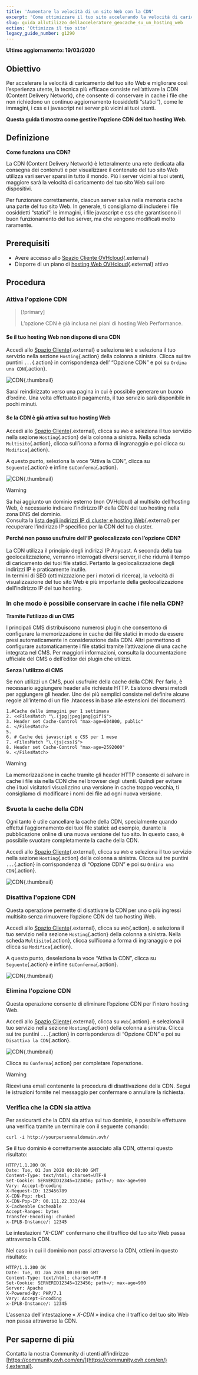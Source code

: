 ```yaml
---
title: 'Aumentare la velocità di un sito Web con la CDN'
excerpt: 'Come ottimizzare il tuo sito accelerando la velocità di caricamento dell’hosting Web con la CDN'
slug: guida_allutilizzo_dellacceleratore_geocache_su_un_hosting_web
ection: 'Ottimizza il tuo sito'
legacy_guide_number: g1290
---
```


**Ultimo aggiornamento: 19/03/2020**

## Obiettivo

Per accelerare la velocità di caricamento del tuo sito Web e migliorare così l’esperienza utente, la tecnica più efficace consiste nell’attivare la CDN (Content Delivery Network), che consente di conservare in cache i file che non richiedono un continuo aggiornamento (cosiddetti “statici”), come le immagini, i css e i javascript nei server più vicini ai tuoi utenti.

**Questa guida ti mostra come gestire l’opzione CDN del tuo hosting Web.**

## Definizione

**Come funziona una CDN?**

La CDN (Content Delivery Network) è letteralmente una rete dedicata alla consegna dei contenuti  e per visualizzare il contenuto del tuo sito Web utilizza vari server sparsi in tutto il mondo.  Più i server vicini ai tuoi utenti, maggiore sarà la velocità di caricamento del tuo sito Web sui loro dispositivi.

Per funzionare correttamente, ciascun server salva nella memoria cache una parte del tuo sito Web. In generale, ti consigliamo di includere i file cosiddetti “statici”: le immagini, i file javascript e css che garantiscono il buon funzionamento del tuo server, ma che vengono modificati molto raramente.

## Prerequisiti

- Avere accesso allo [Spazio Cliente OVHcloud](https://www.ovh.com/auth/?action=gotomanager){.external}
- Disporre di un piano di [hosting Web OVHcloud](https://www.ovh.it/hosting-web/){.external} attivo

## Procedura

###  Attiva l'opzione CDN

> [!primary]
> 
> L’opzione CDN è già inclusa nei piani di hosting Web Performance.

####  Se il tuo hosting Web non dispone di una CDN

Accedi allo [Spazio Cliente](https://www.ovh.com/auth/?action=gotomanager){.external} e seleziona `Web` e seleziona il tuo servizio nella sezione `Hosting`{.action} della colonna a sinistra. Clicca sui tre puntini `...`{.action} in corrispondenza dell’ “Opzione CDN” e poi su `Ordina una CDN`{.action}.

![CDN](images/manage_CDN_01.png){.thumbnail}

Sarai reindirizzato verso una pagina in cui è possibile generare un buono d’ordine. Una volta effettuato il pagamento, il tuo servizio sarà disponibile in pochi minuti.

#### Se la CDN è già attiva sul tuo hosting Web

Accedi allo [Spazio Cliente](https://www.ovh.com/auth/?action=gotomanager){.external}, clicca su `Web` e seleziona il tuo servizio nella sezione `Hosting`{.action} della colonna a sinistra. Nella scheda `Multisito`{.action}, clicca sull’icona a forma di ingranaggio e poi clicca su `Modifica`{.action}. 

A questo punto, seleziona la voce “Attiva la CDN”, clicca su `Seguente`{.action} e infine su`Conferma`{.action}.

![CDN](images/manage_CDN_01_02.gif){.thumbnail}

> [!warning]
> 
> Sa hai aggiunto un dominio esterno (non OVHcloud) al multisito dell’hosting Web, è necessario indicare l’indirizzo IP della CDN del tuo hosting nella zona DNS del dominio.<br>
> Consulta la [lista degli indirizzi IP di cluster e hosting Web](https://docs.ovh.com/it/hosting/lista-indirizzi-ip-di-cluster-e-hosting-web/){.external} per recuperare l’indirizzo IP specifico per la CDN del tuo cluster.

 
**Perché non posso usufruire dell’IP geolocalizzato con l’opzione CDN?** <br>
<br>
La CDN utilizza il principio degli indirizzi IP Anycast. A seconda della tua geolocalizzazione, verranno interrogati diversi server, il che ridurrà il tempo di caricamento dei tuoi file statici. Pertanto la geolocalizzazione degli indirizzi IP è praticamente inutile. <br>
In termini di SEO (ottimizzazione per i motori di ricerca), la velocità di visualizzazione del tuo sito Web è più importante della geolocalizzazione dell’indirizzo IP del tuo hosting.


### In che modo è possibile conservare in cache i file nella CDN?

**Tramite l’utilizzo di un CMS**

I principali CMS distribuiscono numerosi plugin che consentono di configurare la memorizzazione in cache dei file statici in modo da essere presi automaticamente in considerazione dalla CDN. Altri permettono di configurare automaticamente i file statici tramite l’attivazione di una cache integrata nel CMS. Per maggiori informazioni, consulta la documentazione ufficiale del CMS o dell’editor dei plugin che utilizzi.

**Senza l’utilizzo di CMS**

Se non utilizzi un CMS, puoi usufruire della cache della CDN. Per farlo, è necessario aggiungere header alle richieste HTTP. Esistono diversi metodi per aggiungere gli header. Uno dei più semplici consiste nel definire alcune regole all’interno di un file .htaccess in base alle estensioni dei documenti.

```htaccess
1.#Cache delle immagini per 1 settimana
2. <<FilesMatch "\.(jpg|jpeg|png|gif)$">
3. Header set Cache-Control "max-age=604800, public"
4. </FilesMatch>
5. 
6. # Cache dei javascript e CSS per 1 mese
7. <FilesMatch "\.(js|css)$">
8. Header set Cache-Control "max-age=2592000"
9. </FilesMatch>
```
> [!warning]
>
> La memorizzazione in cache tramite gli header HTTP consente di salvare in cache i file sia nella CDN che nel browser degli utenti. Quindi per evitare che i tuoi visitatori visualizzino una versione in cache troppo vecchia, ti consigliamo di modificare i nomi dei file ad ogni nuova versione.
> 



### Svuota la cache della CDN

Ogni tanto è utile cancellare la cache della CDN, specialmente quando effettui l’aggiornamento dei tuoi file statici: ad esempio, durante la pubblicazione online di una nuova versione del tuo sito. In questo caso, è possibile svuotare completamente la cache della CDN.

Accedi allo [Spazio Cliente](https://www.ovh.com/auth/?action=gotomanager){.external}, clicca su `Web` e seleziona il tuo servizio nella sezione `Hosting`{.action} della colonna a sinistra. Clicca sui tre puntini `...`{.action} in corrispondenza di “Opzione CDN” e poi su `Ordina una CDN`{.action}.

![CDN](images/manage_CDN_02.png){.thumbnail}

### Disattiva l'opzione CDN

Questa operazione permette di disattivare la CDN per uno o più ingressi multisito senza rimuovere l’opzione CDN del tuo hosting Web.

Accedi allo [Spazio Cliente](https://www.ovh.com/auth/?action=gotomanager){.external}, clicca su `Web`{.action}. e seleziona il tuo servizio nella sezione `Hosting`{.action} della colonna a sinistra. Nella scheda `Multisito`{.action}, clicca sull’icona a forma di ingranaggio e poi clicca su `Modifica`{.action}. 

A questo punto, deseleziona la voce “Attiva la CDN”, clicca su `Seguente`{.action} e infine su`Conferma`{.action}.

![CDN](images/manage_CDN_03.png){.thumbnail}

### Elimina l'opzione CDN

Questa operazione consente di eliminare l’opzione CDN per l’intero hosting Web.

Accedi allo [Spazio Cliente](https://www.ovh.com/auth/?action=gotomanager){.external}, clicca su `Web`{.action}. e seleziona il tuo servizio nella sezione `Hosting`{.action} della colonna a sinistra. Clicca sui tre puntini `...`{.action} in corrispondenza di “Opzione CDN” e poi su `Disattiva la CDN`{.action}.

![CDN](images/manage_CDN_04.png){.thumbnail}

Clicca su `Conferma`{.action} per completare l’operazione.

> [!warning]
>
> Ricevi una email contenente la procedura di disattivazione della CDN. Segui le istruzioni fornite nel messaggio per confermare o annullare la richiesta. 
> 


### Verifica che la CDN sia attiva

Per assicurarti che la CDN sia attiva sul tuo dominio, è possibile effettuare una verifica tramite un terminale con il seguente comando:

```
curl -i http://yourpersonnaldomain.ovh/
```

Se il tuo dominio è correttamente associato alla CDN, otterrai questo risultato:

```
HTTP/1.1.200 OK
Date: Tue, 01 Jan 2020 00:00:00 GMT
Content-Type: text/html; charset=UTF-8
Set-Cookie: SERVERID12345=123456; path=/; max-age=900
Vary: Accept-Encoding
X-Request-ID: 123456789
X-CDN-Pop: rbx1
X-CDN-Pop-IP: 00.111.22.333/44
X-Cacheable Cacheable
Accept-Ranges: bytes
Transfer-Encoding: chunked
x-IPLB-Instance/: 12345
```
Le intestazioni “*X-CDN*” confermano che il traffico del tuo sito Web passa attraverso la CDN.

Nel caso in cui il dominio non passi attraverso la CDN, ottieni in questo risultato:

```
HTTP/1.1.200 OK
Date: Tue, 01 Jan 2020 00:00:00 GMT
Content-Type: text/html; charset=UTF-8
Set-Cookie: SERVERID12345=123456; path=/; max-age=900
Server: Apache
X-Powered-By: PHP/7.1
Vary: Accept-Encoding
x-IPLB-Instance/: 12345
```

L’assenza dell’intestazione « *X-CDN* » indica che il traffico del tuo sito Web non passa attraverso la CDN.

## Per saperne di più

Contatta la nostra Community di utenti all’indirizzo [https://community.ovh.com/en/](https://community.ovh.com/en/){.external}.